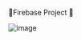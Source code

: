 🎉Firebase Project 🎉

![image](https://github.com/Shanu-Git2002/firebase_project/assets/121647061/eaecf944-9bbf-446e-a822-78ddbf179486)

